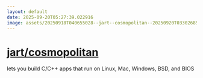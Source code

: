```yaml
---
layout: default
date: 2025-09-20T05:27:39.022916
image: assets/20250918T040655028--jart--cosmopolitan--20250920T033026858--cropped.png
---
```


# [jart/cosmopolitan](https://github.com/jart/cosmopolitan)

lets you build C/C++ apps that run on Linux, Mac, Windows, BSD, and BIOS
